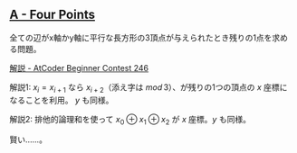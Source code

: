 ## [A \- Four Points](https://atcoder.jp/contests/abc246/tasks/abc246_a)

全ての辺がx軸かy軸に平行な長方形の3頂点が与えられたとき残りの1点を求める問題。

[解説 \- AtCoder Beginner Contest 246](https://atcoder.jp/contests/abc246/tasks/abc246_a/editorial)



解説1: $x_i = x_{i+1}$ なら $x_{i+2}$（添え字は $mod\,3$）、が残りの1つの頂点の $x$ 座標になることを利用。 $y$ も同様。

解説2: 排他的論理和を使って $x_0\oplus x_1 \oplus x_2$ が $x$ 座標。$y$ も同様。

賢い……。